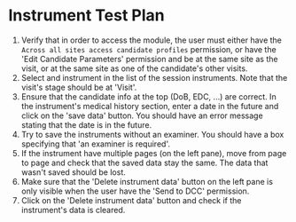 # Instrument Test Plan

1. Verify that in order to access the module, the user must either have the `Across all sites access
candidate profiles` permission, or have the 'Edit Candidate Parameters' permission and be at the same
site as the visit, or at the same site as one of the candidate's other visits.
2. Select and instrument in the list of the session instruments. Note that the visit's stage should
be at 'Visit'.
3. Ensure that the candidate info at the top (DoB, EDC, ...) are correct.
In the instrument's medical history section, enter a date in the future and click on the 'save data'
button. You should have an error message stating that the date is in the future.
4. Try to save the instruments without an examiner. You should have a box specifying that 
'an examiner is required'.
5. If the instrument have multiple pages (on the left pane), move from page to page and check that the
saved data stay the same. The data that wasn't saved should be lost.
6. Make sure that the 'Delete instrument data' button on the left pane is only visible when the user
have the 'Send to DCC' permission.
7. Click on the 'Delete instrument data' button and check if the instrument's data is cleared.

